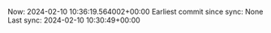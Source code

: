 Now: 2024-02-10 10:36:19.564002+00:00 Earliest commit since sync: None Last sync: 2024-02-10 10:30:49+00:00
